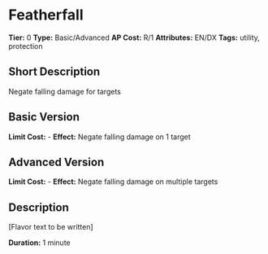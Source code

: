 # Featherfall

**Tier:** 0
**Type:** Basic/Advanced
**AP Cost:** R/1
**Attributes:** EN/DX
**Tags:** utility, protection

## Short Description
Negate falling damage for targets

## Basic Version
**Limit Cost:** -
**Effect:** Negate falling damage on 1 target

## Advanced Version
**Limit Cost:** -
**Effect:** Negate falling damage on multiple targets

## Description
[Flavor text to be written]

**Duration:** 1 minute